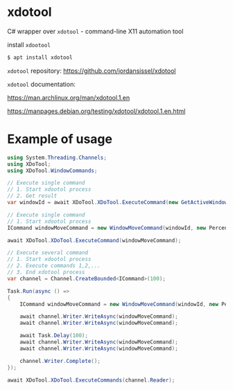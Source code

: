 # xdotool
C# wrapper over `xdotool` - command-line X11 automation tool

install `xdootool`

```sh
$ apt install xdotool 
```

`xdotool` repository: 
https://github.com/jordansissel/xdotool

`xdotool` documentation:

https://man.archlinux.org/man/xdotool.1.en

https://manpages.debian.org/testing/xdotool/xdotool.1.en.html

# Example of usage

```csharp
using System.Threading.Channels;
using XDoTool;
using XDoTool.WindowCommands;

// Execute single command
// 1. Start xdootol process
// 2. Get result
var windowId = await XDoTool.XDoTool.ExecuteCommand(new GetActiveWindowCommand());

// Execute single command
// 1. Start xdootol process
ICommand windowMoveCommand = new WindowMoveCommand(windowId, new Percent<int>(5), new Percent<int>(5));

await XDoTool.XDoTool.ExecuteCommand(windowMoveCommand);

// Execute several command
// 1. Start xdootol process
// 2. Execute commands 1,2,...
// 3. End xdotool process
var channel = Channel.CreateBounded<ICommand>(100);

Task.Run(async () =>
{
    ICommand windowMoveCommand = new WindowMoveCommand(windowId, new Percent<int>(5), new Percent<int>(5));

    await channel.Writer.WriteAsync(windowMoveCommand);
    await channel.Writer.WriteAsync(windowMoveCommand);

    await Task.Delay(100);
    await channel.Writer.WriteAsync(windowMoveCommand);
    await channel.Writer.WriteAsync(windowMoveCommand);

    channel.Writer.Complete();
});

await XDoTool.XDoTool.ExecuteCommands(channel.Reader);
```